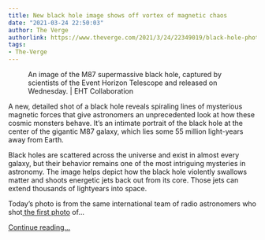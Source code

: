 ```yaml
---
title: New black hole image shows off vortex of magnetic chaos
date: "2021-03-24 22:50:03"
author: The Verge
authorlink: https://www.theverge.com/2021/3/24/22349019/black-hole-photo-event-horizon-telescope-m87
tags:
- The-Verge
---
```

<figure>
      <img alt="" src="https://cdn.vox-cdn.com/thumbor/LOIxm-ejq7qcXgN2_MDGM8Q6dVQ=/0x340:1981x1661/1310x873/cdn.vox-cdn.com/uploads/chorus_image/image/69021489/m87_lo_april11_polarimetric_average_image_ml_deband_cc_8bit_srgb.0.jpeg" />
        <figcaption>An image of the M87 supermassive black hole, captured by scientists of the Event Horizon Telescope and released on Wednesday. | EHT Collaboration</figcaption>
    </figure>

  <p id="PsDnBA">A new, detailed shot of a black hole reveals spiraling lines of mysterious magnetic forces that give astronomers an unprecedented look at how these cosmic monsters behave. It’s an intimate portrait of the black hole at the center of the gigantic M87 galaxy, which lies some 55 million light-years away from Earth.</p>
<p id="77roPF">Black holes are scattered across the universe and exist in almost every galaxy, but their behavior remains one of the most intriguing mysteries in astronomy. The image helps depict how the black hole violently swallows matter and shoots energetic jets back out from its core. Those jets can extend thousands of lightyears into space. </p>
<p id="QU2ljr">Today’s photo is from the same international team of radio astronomers who shot<a href="https://www.theverge.com/2019/4/10/18303661/first-picture-black-hole-sagittarius-event-horizon-telescope"> the first photo</a> of...</p>
  <p>
    <a href="https://www.theverge.com/2021/3/24/22349019/black-hole-photo-event-horizon-telescope-m87">Continue reading&hellip;</a>
  </p>